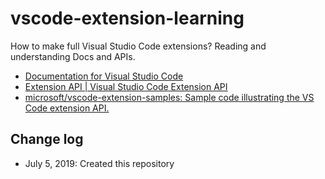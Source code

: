 # vscode-extension-learning
How to make full Visual Studio Code extensions? Reading and understanding Docs and APIs.

- [Documentation for Visual Studio Code](https://code.visualstudio.com/docs)
- [Extension API | Visual Studio Code Extension API](https://code.visualstudio.com/api)
- [microsoft/vscode-extension-samples: Sample code illustrating the VS Code extension API.](https://github.com/Microsoft/vscode-extension-samples)

## Change log
- July 5, 2019: Created this repository
